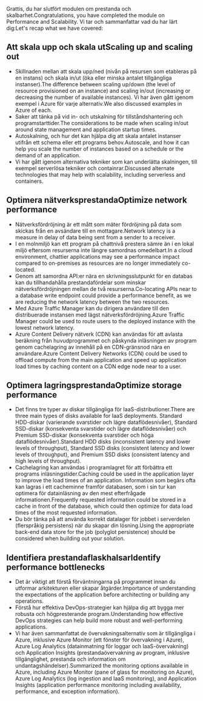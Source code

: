 <span data-ttu-id="00911-101">Grattis, du har slutfört modulen om prestanda och skalbarhet.</span><span class="sxs-lookup"><span data-stu-id="00911-101">Congratulations, you have completed the module on Performance and Scalability.</span></span> <span data-ttu-id="00911-102">Vi tar och sammanfattar vad du har lärt dig:</span><span class="sxs-lookup"><span data-stu-id="00911-102">Let's recap what we have covered:</span></span>

## <a name="scaling-up-and-scaling-out"></a><span data-ttu-id="00911-103">Att skala upp och skala ut</span><span class="sxs-lookup"><span data-stu-id="00911-103">Scaling up and scaling out</span></span>

- <span data-ttu-id="00911-104">Skillnaden mellan att skala upp/ned (nivån på resursen som etableras på en instans) och skala in/ut (öka eller minska antalet tillgängliga instanser).</span><span class="sxs-lookup"><span data-stu-id="00911-104">The difference between scaling up/down (the level of resource provisioned on an instance) and scaling in/out (increasing or decreasing the number of available instances).</span></span> <span data-ttu-id="00911-105">Vi har även gått igenom exempel i Azure för varje alternativ.</span><span class="sxs-lookup"><span data-stu-id="00911-105">We also discussed examples in Azure of each.</span></span>
- <span data-ttu-id="00911-106">Saker att tänka på vid in- och utskalning för tillståndshantering och programstarttider.</span><span class="sxs-lookup"><span data-stu-id="00911-106">The considerations to be made when scaling in/out around state management and application startup times.</span></span>
- <span data-ttu-id="00911-107">Autoskalning, och hur det kan hjälpa dig att skala antalet instanser utifrån ett schema eller ett programs behov.</span><span class="sxs-lookup"><span data-stu-id="00911-107">Autoscale, and how it can help you scale the number of instances based on a schedule or the demand of an application.</span></span>
- <span data-ttu-id="00911-108">Vi har gått igenom alternativa tekniker som kan underlätta skalningen, till exempel serverlösa tekniker och containrar.</span><span class="sxs-lookup"><span data-stu-id="00911-108">Discussed alternate technologies that may help with scalability, including serverless and containers.</span></span>

## <a name="optimize-network-performance"></a><span data-ttu-id="00911-109">Optimera nätverksprestanda</span><span class="sxs-lookup"><span data-stu-id="00911-109">Optimize network performance</span></span>

- <span data-ttu-id="00911-110">Nätverksfördröjning är ett mått som mäter fördröjning på data som skickas från en avsändare till en mottagare.</span><span class="sxs-lookup"><span data-stu-id="00911-110">Network latency is a measure in delay of data being sent from a sender to a receiver.</span></span>
- <span data-ttu-id="00911-111">I en molnmiljö kan ett program på chattnivå prestera sämre än i en lokal miljö eftersom resurserna inte längre samordnas omedelbart.</span><span class="sxs-lookup"><span data-stu-id="00911-111">In a cloud environment, chattier applications may see a performance impact compared to on-premises as resources are no longer immediately co-located.</span></span>
- <span data-ttu-id="00911-112">Genom att samordna API:er nära en skrivningsslutpunkt för en databas kan du tillhandahålla prestandafördelar som minskar nätverksfördröjningen mellan de två resurserna.</span><span class="sxs-lookup"><span data-stu-id="00911-112">Co-locating APIs near to a database write endpoint could provide a performance benefit, as we are reducing the network latency between the two resources.</span></span>
- <span data-ttu-id="00911-113">Med Azure Traffic Manager kan du dirigera användare till den distribuerade instansen med lägst nätverksfördröjning.</span><span class="sxs-lookup"><span data-stu-id="00911-113">Azure Traffic Manager could be used to route users to the deployed instance with the lowest network latency.</span></span>
- <span data-ttu-id="00911-114">Azure Content Delivery nätverk (CDN) kan användas för att avlasta beräkning från huvudprogrammet och påskynda inläsningen av program genom cachelagring av innehåll på en CDN-gränsnod nära en användare.</span><span class="sxs-lookup"><span data-stu-id="00911-114">Azure Content Delivery Networks (CDN) could be used to offload compute from the main application and speed up application load times by caching content on a CDN edge node near to a user.</span></span>

## <a name="optimize-storage-performance"></a><span data-ttu-id="00911-115">Optimera lagringsprestanda</span><span class="sxs-lookup"><span data-stu-id="00911-115">Optimize storage performance</span></span>

- <span data-ttu-id="00911-116">Det finns tre typer av diskar tillgängliga för IaaS-distributioner.</span><span class="sxs-lookup"><span data-stu-id="00911-116">There are three main types of disks available for IaaS deployments.</span></span> <span data-ttu-id="00911-117">Standard HDD-diskar (varierande svarstider och lägre dataflödesnivåer), Standard SSD-diskar (konsekventa svarstider och lägre dataflödesnivåer) och Premium SSD-diskar (konsekventa svarstider och höga dataflödesnivåer).</span><span class="sxs-lookup"><span data-stu-id="00911-117">Standard HDD disks (inconsistent latency and lower levels of throughput), Standard SSD disks (consistent latency and lower levels of throughput), and Premium SSD disks (consistent latency and high levels of throughput).</span></span>
- <span data-ttu-id="00911-118">Cachelagring kan användas i programlagret för att förbättra ett programs inläsningstider.</span><span class="sxs-lookup"><span data-stu-id="00911-118">Caching could be used in the application layer to improve the load times of an application.</span></span> <span data-ttu-id="00911-119">Information som begärs ofta kan lagras i ett cacheminne framför databasen, som i sin tur kan optimera för datainläsning av den mest efterfrågade informationen.</span><span class="sxs-lookup"><span data-stu-id="00911-119">Frequently requested information could be stored in a cache in front of the database, which could then optimize for data load times of the most requested information.</span></span>
- <span data-ttu-id="00911-120">Du bör tänka på att använda korrekt datalager för jobbet i serverdelen (flerspråkig persistens) när du skapar din lösning.</span><span class="sxs-lookup"><span data-stu-id="00911-120">Using the appropriate back-end data store for the job (polyglot persistence) should be considered when building out your solution.</span></span>

## <a name="identify-performance-bottlenecks"></a><span data-ttu-id="00911-121">Identifiera prestandaflaskhalsar</span><span class="sxs-lookup"><span data-stu-id="00911-121">Identify performance bottlenecks</span></span>

- <span data-ttu-id="00911-122">Det är viktigt att förstå förväntningarna på programmet innan du utformar arkitekturen eller skapar åtgärder.</span><span class="sxs-lookup"><span data-stu-id="00911-122">Importance of understanding the expectations of the application before architecting or building any operations.</span></span>
- <span data-ttu-id="00911-123">Förstå hur effektiva DevOps-strategier kan hjälpa dig att bygga mer robusta och högpresterande program.</span><span class="sxs-lookup"><span data-stu-id="00911-123">Understanding how effective DevOps strategies can help build more robust and well-performing applications.</span></span>
- <span data-ttu-id="00911-124">Vi har även sammanfattat de övervakningsalternativ som är tillgängliga i Azure, inklusive Azure Monitor (ett fönster för övervakning i Azure), Azure Log Analytics (datainmatning för loggar och IaaS-övervakning) och Application Insights (prestandaövervakning av program, inklusive tillgänglighet, prestanda och information om undantagshändelser).</span><span class="sxs-lookup"><span data-stu-id="00911-124">Summarized the monitoring options available in Azure, including Azure Monitor (pane of glass for monitoring on Azure), Azure Log Analytics (log ingestion and IaaS monitoring), and Application Insights (application performance monitoring including availability, performance, and exception information).</span></span>
